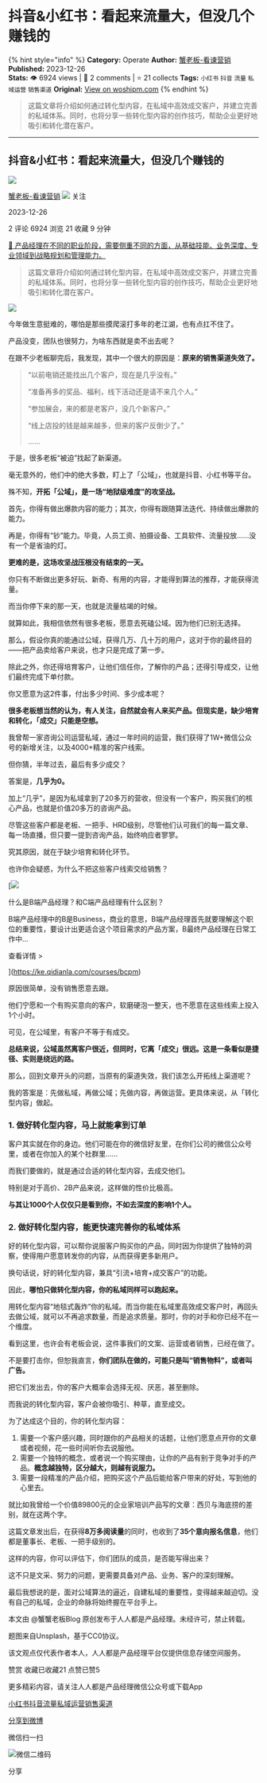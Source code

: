 # 抖音&小红书：看起来流量大，但没几个赚钱的
{% hint style="info" %}
**Category:** Operate
**Author:** [蟹老板-看谏营销](https://www.woshipm.com/u/1545482)
**Published:** 2023-12-26  
**Stats:** 👁️ 6924 views | 💬 2 comments | ⭐ 21 collects
**Tags:** `小红书` `抖音` `流量` `私域运营` `销售渠道`
**Original:** [View on woshipm.com](https://www.woshipm.com/operate/5953217.html)
{% endhint %}
> 这篇文章将介绍如何通过转化型内容，在私域中高效成交客户，并建立完善的私域体系。同时，也将分享一些转化型内容的创作技巧，帮助企业更好地吸引和转化潜在客户。

---

## 抖音&小红书：看起来流量大，但没几个赚钱的

[![](https://static.woshipm.com/view/woshipm_api_def_20231108120449_9244.png?imageView2/1/w/72/h/72/q/100)](https://www.woshipm.com/u/1545482)

[蟹老板-看谏营销](https://www.woshipm.com/u/1545482) ![](https://static.woshipm.com/tag/1101_1@2x.png) 关注

2023-12-26

2 评论 6924 浏览 21 收藏 9 分钟

[🔗 产品经理在不同的职业阶段，需要侧重不同的方面，从基础技能、业务深度、专业领域到战略规划和管理能力。](https://ke.qidianla.com/courses/90pm)

> 这篇文章将介绍如何通过转化型内容，在私域中高效成交客户，并建立完善的私域体系。同时，也将分享一些转化型内容的创作技巧，帮助企业更好地吸引和转化潜在客户。

![](https://image.yunyingpai.com/wp/2023/12/GbIb956Vx0HCq5kTk6fk.png)

今年做生意挺难的，哪怕是那些摸爬滚打多年的老江湖，也有点扛不住了。

产品没变，团队也很努力，为啥东西就是卖不出去呢？

在跟不少老板聊完后，我发现，其中一个很大的原因是：**原来的销售渠道失效了。**

> “以前电销还能找出几个客户，现在是几乎没有。”
> 
> “准备再多的奖品、福利，线下活动还是请不来几个人。”
> 
> “参加展会，来的都是老客户，没几个新客户。”
> 
> “线上店投的钱是越来越多，但来的客户反倒少了。”
> 
> ……

于是，很多老板“被迫”找起了新渠道。

毫无意外的，他们中的绝大多数，盯上了「公域」，也就是抖音、小红书等平台。

殊不知，**开拓「公域」，是一场“地狱级难度”的攻坚战。**

首先，你得有做出爆款内容的能力；其次，你得有跟随算法迭代、持续做出爆款的能力。

再是，你得有“钞”能力。毕竟，人员工资、拍摄设备、工具软件、流量投放……没有一个是省油的灯。

**更难的是，这场攻坚战压根没有结束的一天。**

你只有不断做出更多好玩、新奇、有用的内容，才能得到算法的推荐，才能获得流量。

而当你停下来的那一天，也就是流量枯竭的时候。

就算如此，我相信依然有很多老板，愿意去死磕公域。因为他们已别无选择。

那么，假设你真的能通过公域，获得几万、几十万的用户，这对于你的最终目的——把产品卖给客户来说，也才只是完成了第一步。

除此之外，你还得培育客户，让他们信任你，了解你的产品；还得引导成交，让他们最终完成下单付款。

你又愿意为这2件事，付出多少时间、多少成本呢？

**很多老板想当然的认为，有人关注，自然就会有人来买产品。但现实是，缺少培育和转化，「成交」只能是空想。**

我曾帮一家咨询公司运营私域，通过一年时间的运营，我们获得了1W+微信公众号的新增关注，以及4000+精准的客户线索。

但你猜，半年过去，最后有多少成交？

答案是，**几乎为0。**

加上“几乎”，是因为私域拿到了20多万的营收，但没有一个客户，购买我们的核心产品，也就是价值20多万的咨询产品。

尽管这些客户都是老板、一把手、HRD级别，尽管他们认可我们的每一篇文章、每一场直播，但只要一提到咨询产品，始终响应者寥寥。

究其原因，就在于缺少培育和转化环节。

也许你会疑惑，为什么不把这些客户线索交给销售？

[![](https://image.woshipm.com/2023/07/27/6f50fd24-2c7f-11ee-875d-00163e0b5ff3.png)

什么是B端产品经理？和C端产品经理有什么区别？

B端产品经理中的B是Business，商业的意思，B端产品经理首先就要理解这个职位的重要性，要设计出更适合这个项目需求的产品方案，B最终产品经理在日常工作中...

查看详情 >

](https://ke.qidianla.com/courses/bcpm)

原因很简单，没有销售愿意去跟。

他们宁愿和一个有购买意向的客户，软磨硬泡一整天，也不愿意在这些线索上投入1个小时。

可见，在公域里，有客户不等于有成交。

**总结来说，公域虽然离客户很近，但同时，它离「成交」很远。这是一条看似是捷径、实则是绕远的路。**

那么，回到文章开头的问题，当原有的渠道失效，我们该怎么开拓线上渠道呢？

我的答案是：先做私域，再做公域；先做内容，再做运营。更具体来说，从「转化型内容」做起。

### 1\. 做好转化型内容，马上就能拿到订单

客户其实就在你的身边。他们可能在你的微信好友里，在你们公司的微信公众号里，或者在你加入的某个社群里……

而我们要做的，就是通过合适的转化型内容，去成交他们。

特别是对于高价、2B产品来说，这样做的性价比极高。

**与其让1000个人仅仅只是看到你，不如去深度的影响1个人。**

### 2\. 做好转化型内容，能更快速完善你的私域体系

好的转化型内容，可以帮你说服客户购买你的产品，同时因为你提供了独特的洞察，使得用户愿意转发你的内容，从而获得更多新用户。

换句话说，好的转化型内容，兼具“引流+培育+成交客户”的功能。

因此，**哪怕只做转化型内容，你的私域同样可以跑起来。**

用转化型内容“地毯式轰炸”你的私域。而当你能在私域里高效成交客户时，再回头去做公域，就可以不再追求数量，而是追求质量。那时，你的对手和你已经不在一个维度。

看到这里，也许会有老板会说，这件事我们的文案、运营或者销售，已经在做了。

不是要打击你，但恕我直言，**你们团队在做的，可能只是叫“销售物料”，或者叫广告。**

把它们发出去，你的客户大概率会选择无视、厌恶，甚至删除。

而我说的转化型内容，客户会被你吸引、种草，直至成交。

为了达成这个目的，你的转化型内容：

1.  需要一个客户感兴趣，同时跟你的产品相关的话题，让他们愿意点开你的文章或者视频，花一些时间听你去说服他。
2.  需要一个独特的概念，或者说一个购买理由，让你的产品有别于竞争对手的产品。**概念越独特，区分越大，则越有说服力。**
3.  需要一段精准的产品介绍，把购买这个产品后能给客户带来的好处，写到他的心里去。

就比如我曾给一个价值89800元的企业家培训产品写的文章：西贝与海底捞的差别，就在这两个字。

这篇文章发出后，在获得**8万多阅读量**的同时，也收到了**35个意向报名信息**，他们都是董事长、老板、一把手级别的。

这样的内容，你可以评估下，你们团队的成员，是否能写得出来？

这不只是文采、努力的问题，更需要具备对产品、业务、客户的深刻理解。

最后我想说的是，面对公域算法的逼近，自建私域的重要性，变得越来越迫切。没有自己的私域，企业的命脉将始终握在平台手上。

本文由 @蟹蟹老板Blog 原创发布于人人都是产品经理。未经许可，禁止转载。

题图来自Unsplash，基于CC0协议。

该文观点仅代表作者本人，人人都是产品经理平台仅提供信息存储空间服务。

赞赏 收藏已收藏21 点赞已赞5

更多精彩内容，请关注人人都是产品经理微信公众号或下载App

[小红书](https://www.woshipm.com/tag/%e5%b0%8f%e7%ba%a2%e4%b9%a6)[抖音](https://www.woshipm.com/tag/%e6%8a%96%e9%9f%b3)[流量](https://www.woshipm.com/tag/%e6%b5%81%e9%87%8f)[私域运营](https://www.woshipm.com/tag/%e7%a7%81%e5%9f%9f%e8%bf%90%e8%90%a5)[销售渠道](https://www.woshipm.com/tag/%e9%94%80%e5%94%ae%e6%b8%a0%e9%81%93)

[分享到微博](https://service.weibo.com/share/share.php?appkey=2775287854&title=抖音&小红书：看起来流量大，但没几个赚钱的&url=https://www.woshipm.com/operate/5953217.html&pic=https://image.yunyingpai.com/wp/2023/12/GbIb956Vx0HCq5kTk6fk.png)

微信扫一扫

![微信二维码](https://api.pwmqr.com/qrcode/create/?url=https://www.woshipm.com/operate/5953217.html)

分享